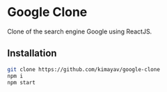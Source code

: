 # Google Clone

Clone of the search engine Google using ReactJS.



## Installation

```bash
git clone https://github.com/kimayav/google-clone
npm i
npm start
```

